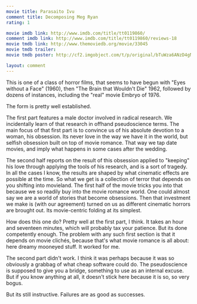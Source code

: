 ```yaml
---
movie title: Parasaito Ivu
comment title: Decomposing Meg Ryan
rating: 1

movie imdb link: http://www.imdb.com/title/tt0119860/
comment imdb link: http://www.imdb.com/title/tt0119860/reviews-18
movie tmdb link: http://www.themoviedb.org/movie/33045
movie tmdb trailer: 
movie tmdb poster: http://cf2.imgobject.com/t/p/original/bTuWza6ANzD4gNQgSqIz1pvTEJS.jpg

layout: comment
---
```


This is one of a class of horror films, that seems to have begun with "Eyes without a Face" (1960), then "The Brain that Wouldn't Die" 1962, followed by dozens of instances, including the "real" movie Embryo of 1976. 

The form is pretty well established. 

The first part features a male doctor involved in radical research. We incidentally learn of that research in offhand pseudoscience terms. The main focus of that first part is to convince us of his absolute devotion to a woman, his obsession. Its never love in the way we have it in the world, but selfish obsession built on top of movie romance. That way we tap date movies, and imply what happens in some cases after the wedding.

The second half reports on the result of this obsession applied to "keeping" his love through applying the tools of his research, and is a sort of tragedy. In all the cases I know, the results are shaped by what cinematic effects are possible at the time. So what we get is a collection of terror that depends on you shifting into movieland. The first half of the movie tricks you into that because we so readily buy into the movie romance world. One could almost say we are a world of stories that become obsessions. Then that investment we make is (with our agreement) turned on us as different cinematic horrors are brought out. Its movie-centric folding at its simplest.

How does this one do? Pretty well at the first part, I think. It takes an hour and seventeen minutes, which will probably tax your patience. But its done competently enough. The problem with any such first section is that it depends on movie clichés, because that's what movie romance is all about: here dreamy mooneyed stuff. It worked for me.

The second part didn't work. I think it was perhaps because it was so obviously a grabbag of what cheap software could do. The pseudoscience is supposed to give you a bridge, something to use as an internal excuse. But if you know anything at all, it doesn't stick here because it is so, so very bogus.

But its still instructive. Failures are as good as successes.